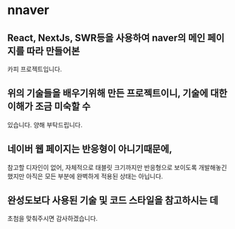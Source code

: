 # nnaver

## React, NextJs, SWR등을 사용하여 naver의 메인 페이지를 따라 만들어본
카피 프로젝트입니다.

## 위의 기술들을 배우기위해 만든 프로젝트이니, 기술에 대한 이해가 조금 미숙할 수
있습니다. 양해 부탁드립니다.

## 네이버 웹 페이지는 반응형이 아니기때문에,
참고할 디자인이 없어, 
자체적으로 태블릿 크기까지만 반응형으로 보이도록 개발해놓긴 했지만
아직은 모든 부분에 완벽하게 적용된 상태는 아닙니다.

## 완성도보다 사용된 기술 및 코드 스타일을 참고하시는 데 
초첨을 맞춰주시면 감사하겠습니다.
